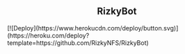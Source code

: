 <h2 align="center">RizkyBot</h2>
[![Deploy](https://www.herokucdn.com/deploy/button.svg)](https://heroku.com/deploy?template=https://github.com/RizkyNFS/RizkyBot)
